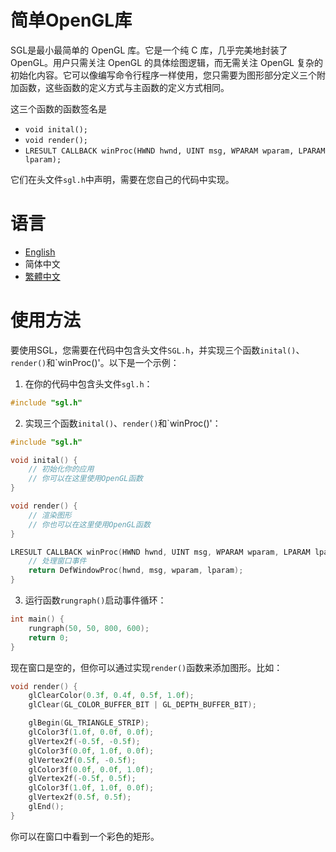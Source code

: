 # 简单OpenGL库

SGL是最小最简单的 OpenGL 库。它是一个纯 C 库，几乎完美地封装了OpenGL。用户只需关注 OpenGL 的具体绘图逻辑，而无需关注 OpenGL 复杂的初始化内容。它可以像编写命令行程序一样使用，您只需要为图形部分定义三个附加函数，这些函数的定义方式与主函数的定义方式相同。

这三个函数的函数签名是
- `void inital();`
- `void render();`
- `LRESULT CALLBACK winProc(HWND hwnd, UINT msg, WPARAM wparam, LPARAM lparam);`

它们在头文件`sgl.h`中声明，需要在您自己的代码中实现。

# 语言
- [English](../README.md)
- 简体中文
- [繁體中文](README_zh-TW.md)

# 使用方法
要使用SGL，您需要在代码中包含头文件`SGL.h`，并实现三个函数`inital()`、`render()`和`winProc()'。以下是一个示例：

1. 在你的代码中包含头文件`sgl.h`：
```c
#include "sgl.h"
```

2. 实现三个函数`inital()`、`render()`和`winProc()'：
```c
#include "sgl.h"

void inital() {
    // 初始化你的应用
    // 你可以在这里使用OpenGL函数
}

void render() {
    // 渲染图形
    // 你也可以在这里使用OpenGL函数
}

LRESULT CALLBACK winProc(HWND hwnd, UINT msg, WPARAM wparam, LPARAM lparam) {
    // 处理窗口事件
    return DefWindowProc(hwnd, msg, wparam, lparam);
}
```

3. 运行函数`rungraph()`启动事件循环：
```c
int main() {
    rungraph(50, 50, 800, 600);
    return 0;
}
```

现在窗口是空的，但你可以通过实现`render()`函数来添加图形。比如：
```c
void render() {
    glClearColor(0.3f, 0.4f, 0.5f, 1.0f);
    glClear(GL_COLOR_BUFFER_BIT | GL_DEPTH_BUFFER_BIT);

    glBegin(GL_TRIANGLE_STRIP);
    glColor3f(1.0f, 0.0f, 0.0f);
    glVertex2f(-0.5f, -0.5f);
    glColor3f(0.0f, 1.0f, 0.0f);
    glVertex2f(0.5f, -0.5f);
    glColor3f(0.0f, 0.0f, 1.0f);
    glVertex2f(-0.5f, 0.5f);
    glColor3f(1.0f, 1.0f, 0.0f);
    glVertex2f(0.5f, 0.5f);
    glEnd();
}
```
你可以在窗口中看到一个彩色的矩形。